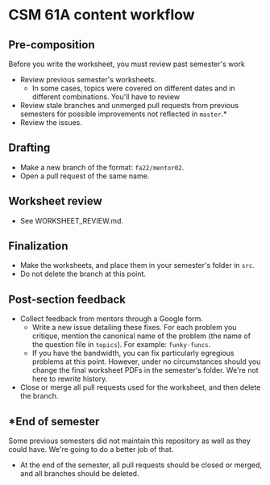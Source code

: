 # CSM 61A content workflow

## Pre-composition
Before you write the worksheet, you must review past semester's work
- Review previous semester's worksheets. 
    - In some cases, topics were covered on different dates and in different combinations. You'll have to review 
- Review stale branches and unmerged pull requests from previous semesters for possible improvements not reflected in `master`.*
- Review the issues.  

## Drafting
- Make a new branch of the format: `fa22/mentor02`. 
- Open a pull request of the same name. 

## Worksheet review
- See WORKSHEET_REVIEW.md. 

## Finalization
- Make the worksheets, and place them in your semester's folder in `src`. 
- Do not delete the branch at this point. 

## Post-section feedback
- Collect feedback from mentors through a Google form.
    - Write a new issue detailing these fixes. For each problem you critique, mention the canonical name of the problem (the name of the question file in `topics`). For example: `funky-funcs`.
    - If you have the bandwidth, you can fix particularly egregious problems at this point. However, under no circumstances should you change the final worksheet PDFs in the semester's folder. We're not here to rewrite history. 
- Close or merge all pull requests used for the worksheet, and then delete the branch. 

## *End of semester
Some previous semesters did not maintain this repository as well as they could have. We're going to do a better job of that. 
- At the end of the semester, all pull requests should be closed or merged, and all branches should be deleted. 